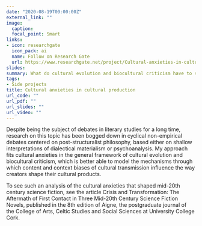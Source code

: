 ```yaml
---
date: "2020-08-19T00:00:00Z"
external_link: ""
image:
  caption: 
  focal_point: Smart
links:
- icon: researchgate
  icon_pack: ai
  name: Follow on Research Gate
  url: https://www.researchgate.net/project/Cultural-anxieties-in-cultural-production
slides: 
summary: What do cultural evolution and biocultural criticism have to say about the effect of cultural phenomena on cultural production?
tags:
- Side projects
title: Cultural anxieties in cultural production
url_code: ""
url_pdf: ""
url_slides: ""
url_video: ""
---
```

Despite being the subject of debates in literary studies for a long time, research on this topic has been bogged down in cyclical non-empirical debates centered on post-structuralist philosophy, based either on shallow interpretations of dialectical materialism or psychoanalysis. My approach fits cultural anxieties in the general framework of cultural evolution and biocultural criticism, which is better able to model the mechanisms through which content and context biases of cultural transmission influence the way creators shape their cultural products. 

To see such an analysis of the cultural anxieties that shaped mid-20th century science fiction, see the article Crisis and Transformation: The Aftermath of First Contact in Three Mid-20th Century Science Fiction Novels, published in the 8th edition of Aigne, the postgraduate journal of the College of Arts, Celtic Studies and Social Sciences at University College Cork.